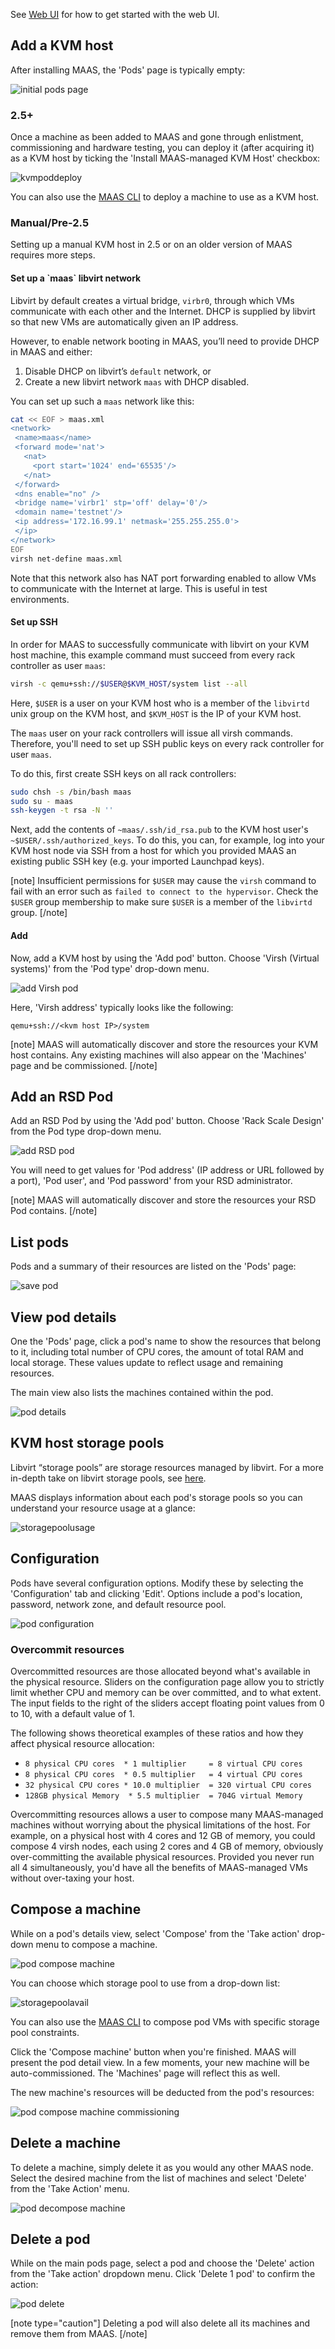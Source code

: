 See [Web UI](/t/web-ui/782) for how to get started with the web UI.

<h2 id="heading--add-a-kvm-host">Add a KVM host</h2>

After installing MAAS, the 'Pods' page is typically empty:

![initial pods page](https://assets.ubuntu.com/v1/c1698d33-manage-kvm-pods__2.5_pod-initial-page.png)

<h3 id="heading--25">2.5+</h3>

Once a machine as been added to MAAS and gone through enlistment, commissioning and hardware testing, you can deploy it (after acquiring it) as a KVM host by ticking the 'Install MAAS-managed KVM Host' checkbox:

![kvmpoddeploy](https://assets.ubuntu.com/v1/d7271011-manage-kvm-pods__2.5_kvm-pod-deploy.png)

You can also use the [MAAS CLI](/t/common-cli-tasks/794#heading--deploy-a-node) to deploy a machine to use as a KVM host.

<h3 id="heading--manualpre-25">Manual/Pre-2.5</h3>

Setting up a manual KVM host in 2.5 or on an older version of MAAS requires more steps.

<h4 id="heading--set-up-a-maas-libvirt-network">Set up a `maas` libvirt network</h4>

Libvirt by default creates a virtual bridge, `virbr0`, through which VMs communicate with each other and the Internet. DHCP is supplied by libvirt so that new VMs are automatically given an IP address.

However, to enable network booting in MAAS, you’ll need to provide DHCP in MAAS and either:

1.  Disable DHCP on libvirt’s `default` network, or
2.  Create a new libvirt network `maas` with DHCP disabled.

You can set up such a `maas` network like this:

``` bash
cat << EOF > maas.xml
<network>
 <name>maas</name>
 <forward mode='nat'>
   <nat>
     <port start='1024' end='65535'/>
   </nat>
 </forward>
 <dns enable="no" />
 <bridge name='virbr1' stp='off' delay='0'/>
 <domain name='testnet'/>
 <ip address='172.16.99.1' netmask='255.255.255.0'>
 </ip>
</network>
EOF
virsh net-define maas.xml
```

Note that this network also has NAT port forwarding enabled to allow VMs to communicate with the Internet at large. This is useful in test environments.

<h4 id="heading--set-up-ssh">Set up SSH</h4>

In order for MAAS to successfully communicate with libvirt on your KVM host machine, this example command must succeed from every rack controller as user `maas`:

``` bash
virsh -c qemu+ssh://$USER@$KVM_HOST/system list --all
```

Here, `$USER` is a user on your KVM host who is a member of the `libvirtd` unix group on the KVM host, and `$KVM_HOST` is the IP of your KVM host.

The `maas` user on your rack controllers will issue all virsh commands. Therefore, you'll need to set up SSH public keys on every rack controller for user `maas`.

To do this, first create SSH keys on all rack controllers:

``` bash
sudo chsh -s /bin/bash maas
sudo su - maas
ssh-keygen -t rsa -N ''
```

Next, add the contents of `~maas/.ssh/id_rsa.pub` to the KVM host user's `~$USER/.ssh/authorized_keys`. To do this, you can, for example, log into your KVM host node via SSH from a host for which you provided MAAS an existing public SSH key (e.g. your imported Launchpad keys).

[note]
Insufficient permissions for `$USER` may cause the `virsh` command to fail with an error such as `failed to connect to the hypervisor`. Check the `$USER` group membership to make sure `$USER` is a member of the `libvirtd` group.
[/note]

<h4 id="heading--add">Add</h4>

Now, add a KVM host by using the 'Add pod' button. Choose 'Virsh (Virtual systems)' from the 'Pod type' drop-down menu.

![add Virsh pod](https://assets.ubuntu.com/v1/ca39b7a1-manage-kvm-pods__2.5_pod-add-virsh.png)

Here, 'Virsh address' typically looks like the following:

``` no-highlight
qemu+ssh://<kvm host IP>/system
```

[note]
MAAS will automatically discover and store the resources your KVM host contains. Any existing machines will also appear on the 'Machines' page and be commissioned.
[/note]

<h2 id="heading--add-an-rsd-pod">Add an RSD Pod</h2>

Add an RSD Pod by using the 'Add pod' button. Choose 'Rack Scale Design' from the Pod type drop-down menu.

![add RSD pod](https://assets.ubuntu.com/v1/2604a48b-nodes-comp-hw__2.4_pod-add-rsd.png)

You will need to get values for 'Pod address' (IP address or URL followed by a port), 'Pod user', and 'Pod password' from your RSD administrator.

[note]
MAAS will automatically discover and store the resources your RSD Pod contains.
[/note]

<h2 id="heading--list-pods">List pods</h2>

Pods and a summary of their resources are listed on the 'Pods' page:

![save pod](https://assets.ubuntu.com/v1/6a1e0fc2-manage-kvm-pods__2.5_pod-list.png)

<h2 id="heading--view-pod-details">View pod details</h2>

One the 'Pods' page, click a pod's name to show the resources that belong to it, including total number of CPU cores, the amount of total RAM and local storage. These values update to reflect usage and remaining resources.

The main view also lists the machines contained within the pod.

![pod details](https://assets.ubuntu.com/v1/458b90b6-manage-kvm-pods__2.5_pod-details.png)

<h2 id="heading--kvm-host-storage-pools">KVM host storage pools</h2>

Libvirt “storage pools” are storage resources managed by libvirt. For a more in-depth take on libvirt storage pools, see [here](https://libvirt.org/storage.html).

MAAS displays information about each pod's storage pools so you can understand your resource usage at a glance:

![storagepoolusage](https://assets.ubuntu.com/v1/984dcd91-manage-kvm-pods__2.5_libvirt_storage_usage.png)

<h2 id="heading--configuration">Configuration</h2>

Pods have several configuration options. Modify these by selecting the 'Configuration' tab and clicking 'Edit'. Options include a pod's location, password, network zone, and default resource pool.

![pod configuration](https://assets.ubuntu.com/v1/50c94029-manage-kvm-pods__2.5_pod-compose-config.png)

<h3 id="heading--overcommit-resources">Overcommit resources</h3>

Overcommitted resources are those allocated beyond what's available in the physical resource. Sliders on the configuration page allow you to strictly limit whether CPU and memory can be over committed, and to what extent. The input fields to the right of the sliders accept floating point values from 0 to 10, with a default value of 1.

The following shows theoretical examples of these ratios and how they affect physical resource allocation:

-   `8 physical CPU cores  * 1 multiplier     = 8 virtual CPU cores`
-   `8 physical CPU cores  * 0.5 multiplier   = 4 virtual CPU cores`
-   `32 physical CPU cores * 10.0 multiplier  = 320 virtual CPU cores`
-   `128GB physical Memory  * 5.5 multiplier  = 704G virtual Memory`

Overcommitting resources allows a user to compose many MAAS-managed machines without worrying about the physical limitations of the host. For example, on a physical host with 4 cores and 12 GB of memory, you could compose 4 virsh nodes, each using 2 cores and 4 GB of memory, obviously over-committing the available physical resources. Provided you never run all 4 simultaneously, you'd have all the benefits of MAAS-managed VMs without over-taxing your host.

<h2 id="heading--compose-a-machine">Compose a machine</h2>

While on a pod's details view, select 'Compose' from the 'Take action' drop-down menu to compose a machine.

![pod compose machine](https://assets.ubuntu.com/v1/62316284-manage-kvm-pods__2.5_pod-compose-machine.png)

You can choose which storage pool to use from a drop-down list:

![storagepoolavail](https://assets.ubuntu.com/v1/a026986c-manage-kvm-pods__2.5_libvirt_storage.png)

You can also use the [MAAS CLI](/t/cli-composable-machines-management/795#heading--compose-pod-virtual-machines) to compose pod VMs with specific storage pool constraints.

Click the 'Compose machine' button when you're finished. MAAS will present the pod detail view. In a few moments, your new machine will be auto-commissioned. The 'Machines' page will reflect this as well.

The new machine's resources will be deducted from the pod's resources:

![pod compose machine commissioning](https://assets.ubuntu.com/v1/0047fe3d-manage-kvm-pods__2.5_pod-compose-machine-commissioning.png)

<h2 id="heading--delete-a-machine">Delete a machine</h2>

To delete a machine, simply delete it as you would any other MAAS node. Select the desired machine from the list of machines and select 'Delete' from the 'Take Action' menu.

![pod decompose machine](https://assets.ubuntu.com/v1/613c1d7b-manage-kvm-pods__2.5_pod-decompose-machine.png)

<h2 id="heading--delete-a-pod">Delete a pod</h2>

While on the main pods page, select a pod and choose the 'Delete' action from the 'Take action' dropdown menu. Click 'Delete 1 pod' to confirm the action:

![pod delete](https://assets.ubuntu.com/v1/55498a64-manage-kvm-pods__2.5_pod-delete.png)

[note type="caution"]
Deleting a pod will also delete all its machines and remove them from MAAS.
[/note]

<!-- LINKS -->